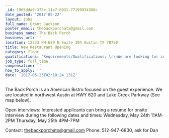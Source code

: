 ```yaml
---
_id: 1905dda0-3f5e-11e7-8931-77199934308c
date_posted: '2017-05-22'
layout: jobs
full_name: Grant Jackson
poster_email: thebackporchatx@gmail.com
business_name: The Back Porch
business_url: ''
location: 12233 FM 620 N Suite 104 Austin TX 78750
title: New Restaurant Opening
category: floor
qualifications: "Requirements/Qualifications: \r\nWe are looking for individuals that are: punctual, maintain a positive attitude, and have reliable transportation. Experience is appreciated, but not necessary. Current food handlers and/or TABC license required to begin working. Positions available: hostesses, servers, bartenders, cooks, dishwashers."
job_type: full_time
compensation: ''
how_to_apply: ''
date: '2017-05-23T02:18:24.131Z'
---
```

The Back Porch is an American Bistro focused on the guest experience. We are located in northwest Austin at HWY 620 and Lake Creek Parkway (See map below).

Open interviews:
Interested applicants can bring a resume for onsite interview during the following dates and times:
Wednesday, May 24th 11AM-2PM
Thursday, May 25th 4PM-7PM               


Contact: 
thebackporchatx@gmail.com
Phone: 512-947-6830, ask for Dan
